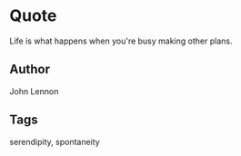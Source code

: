 # Quote

Life is what happens when you're busy making other plans.

## Author

John Lennon

## Tags

serendipity, spontaneity
